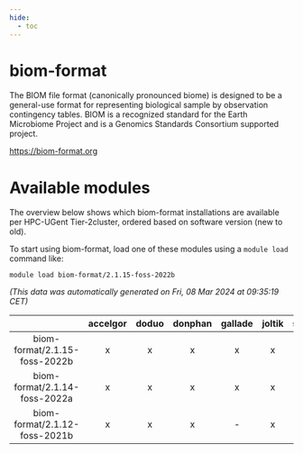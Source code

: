 ```yaml
---
hide:
  - toc
---
```


biom-format
===========


The BIOM file format (canonically pronounced biome) is designed to be a general-use format for representing biological sample by observation contingency tables. BIOM is a recognized standard for the Earth Microbiome Project and is a Genomics Standards Consortium supported project.

https://biom-format.org
# Available modules


The overview below shows which biom-format installations are available per HPC-UGent Tier-2cluster, ordered based on software version (new to old).

To start using biom-format, load one of these modules using a `module load` command like:

```shell
module load biom-format/2.1.15-foss-2022b
```

*(This data was automatically generated on Fri, 08 Mar 2024 at 09:35:19 CET)*  

| |accelgor|doduo|donphan|gallade|joltik|skitty|
| :---: | :---: | :---: | :---: | :---: | :---: | :---: |
|biom-format/2.1.15-foss-2022b|x|x|x|x|x|x|
|biom-format/2.1.14-foss-2022a|x|x|x|x|x|x|
|biom-format/2.1.12-foss-2021b|x|x|x|-|x|x|
